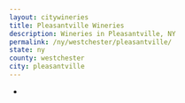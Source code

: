 ```yaml
---
layout: citywineries
title: Pleasantville Wineries
description: Wineries in Pleasantville, NY
permalink: /ny/westchester/pleasantville/
state: ny
county: westchester
city: pleasantville
---
```

-
